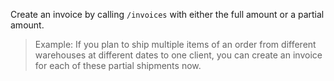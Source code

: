 Create an invoice by calling `/invoices` with either the full amount or a partial amount.

> Example: If you plan to ship multiple items of an order from different warehouses at different dates to one client, you can create an invoice for each of these partial shipments now.
